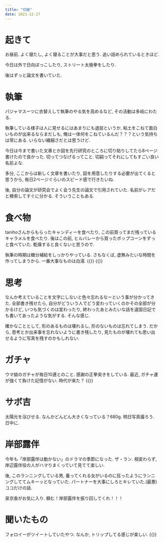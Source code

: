 ```yaml
---
title: "切継"
date: 2021-12-27
---
```


# 起きて
お昼前. よく寝たし, よく寝ることが大事だと思う. 追い詰められているときほど.

今日は外で日向ぼっこしたり, ストリート太極拳をしたり.

後はずっと論文を書いていた.
# 執筆
パジャマスーツに衣替えして執筆のやる気を高めるなど, その活動は多岐にわたる.

執筆している様子は人に見せるにはあまりにも退屈というか, 粘土をこねて面白いものが出来るならまだしも, 俺は一体何をこねているんだ？？？という気持ちは常にある. いらない繊細さだとは思うけど.

今日は今まで書いた文章とか図を先行研究のところに切り貼りしてたら8ページ書けたので良かった. 切ってつなげるってこと. 切嗣ってそれにしてもすごい良い名前よな.

多分, ここからは新しく文章を書いたり, 図を用意したりする必要が出てくると思うから, 毎日2ページぐらいのスピード感で行きたいね.

後, 自分の論文が研究会でよく会う先生の論文で引用されていた. 名前がレアだと検索してすぐに分かる. そういうこともある.

# 食べ物
tanihoさんからもらったキャンディーを食べたり, この前買ってまだ残っているキャラメルを食べたり. 後はこの前, ヒルバレーから買ったポップコーンをずっと食べていた. 乾燥すると良くないと思うので.

執筆の時期は糖分補給をしっかりやっている. さもなくば, 虚無みたいな時間を作ってしまうから. 一番大事なものは白湯.
{{<tweet user="dango_bot" id="1474593033505353728">}}
{{<tweet user="dango_bot" id="1474592705280118785">}}

# 思考
なんか考えていることを文字にしないと色々忘れるなーという事が分かってきた. 全部書き残せたら, 自分がどういう人でどう変わっていくのかその全部が分かるけど, いつも気づくのは変わったり, 終わったあとみたいな話を違国日記でも書いてあったような気がする. そんな感じ.

確かなこととして, 形のあるものは壊れるし, 形のないものは忘れてしまう. だから, 思考とか出来事を忘れないように書き残したり, 見たものが壊れても思い出せるように写真を残すのかもしれない.

# ガチャ
ウマ娘のガチャが毎日10連とのこと. 感謝の正拳突きをしている. 最近, ガチャ運が強くて負けた記憶がない. 時代が来た？
{{<tweet user="dango_bot" id="1475311815613882376">}}
# サボ吉
太陽光を浴びせる. なんかどんどん大きくなっている？680g. 明日写真撮ろう. 日中に.

# 岸部露伴
今年も「岸部露伴は動かない」のドラマの季節になった. ザ・ラン. 相変わらず, 岸辺露伴役の人がハマりまくっていて見てて楽しい.

後, このランニングしている男, 養ってくれる女がいるのに狂ったようにランニングしててムキーッとなっていた. パートナーを大事にしろとキレていた.(最悪) ココだけの話.

泉京香がお気に入り. 頼む！岸部露伴を振り回してくれ！！！
# 聞いたもの
フォロイーがツイートしていたやつ. なんか, トリップしてる感じが楽しい.
{{<youtube D1sZ_vwqwcE>}}